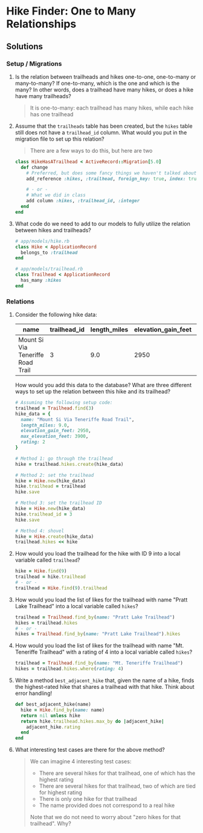 # Hike Finder: One to Many Relationships

## Solutions

### Setup / Migrations

1. Is the relation between trailheads and hikes one-to-one, one-to-many or many-to-many? If one-to-many, which is the one and which is the many? In other words, does a trailhead have many hikes, or does a hike have many trailheads?
    > It is one-to-many: each trailhead has many hikes, while each hike has one trailhead
1. Assume that the `trailheads` table has been created, but the `hikes` table still does not have a `trailhead_id` column. What would you put in the migration file to set up this relation?
    > There are a few ways to do this, but here are two
    ```ruby
    class HikeHasATrailhead < ActiveRecord::Migration[5.0]
      def change
        # Preferred, but does some fancy things we haven't talked about yet
        add_reference :hikes, :trailhead, foreign_key: true, index: true

        # - or -
        # What we did in class
        add column :hikes, :trailhead_id, :integer
      end
    end
    ```
1. What code do we need to add to our models to fully utilize the relation between hikes and trailheads?
    ```ruby
    # app/models/hike.rb
    class Hike < ApplicationRecord
      belongs_to :trailhead
    end

    # app/models/trailhead.rb
    class Trailhead < ApplicationRecord
      has_many :hikes
    end
    ```

### Relations

1. Consider the following hike data:

    name   | trailhead_id | length_miles        | elevation_gain_feet | max_elevation_feet | rating
    ---    | ---          | ---                 | ---                 | ---                | ---
    Mount Si Via Teneriffe Road Trail | 3 | 9.0 | 2950                | 3900               | 2

    How would you add this data to the database? What are three different ways to set up the relation between this hike and its trailhead?

    ```ruby
    # Assuming the following setup code:
    trailhead = Trailhead.find(3)
    hike_data = {
      name: "Mount Si Via Teneriffe Road Trail",
      length_miles: 9.0,
      elevation_gain_feet: 2950,
      max_elevation_feet: 3900,
      rating: 2
    }

    # Method 1: go through the trailhead
    hike = trailhead.hikes.create(hike_data)

    # Method 2: set the trailhead
    hike = Hike.new(hike_data)
    hike.trailhead = trailhead
    hike.save

    # Method 3: set the trailhead ID
    hike = Hike.new(hike_data)
    hike.trailhead_id = 3
    hike.save

    # Method 4: shovel
    hike = Hike.create(hike_data)
    trailhead.hikes << hike
    ```
1. How would you load the trailhead for the hike with ID 9 into a local variable called `trailhead`?
    ```ruby
    hike = Hike.find(9)
    trailhead = hike.trailhead
    # - or -
    trailhead = Hike.find(9).trailhead
    ```
1. How would you load the list of likes for the trailhead with name "Pratt Lake Trailhead" into a local variable called `hikes`?
    ```ruby
    trailhead = Trailhead.find_by(name: "Pratt Lake Trailhead")
    hikes = trailhead.hikes
    # - or -
    hikes = Trailhead.find_by(name: "Pratt Lake Trailhead").hikes
    ```
1. How would you load the list of likes for the trailhead with name "Mt. Teneriffe Trailhead" with a rating of 4 into a local variable called `hikes`?
    ```ruby
    trailhead = Trailhead.find_by(name: "Mt. Teneriffe Trailhead")
    hikes = trailhead.hikes.where(rating: 4)
    ```
1. Write a method `best_adjacent_hike` that, given the name of a hike, finds the highest-rated hike that shares a trailhead with that hike. Think about error handling!
    ```ruby
    def best_adjacent_hike(name)
      hike = Hike.find_by(name: name)
      return nil unless hike
      return hike.trailhead.hikes.max_by do |adjacent_hike|
        adjacent_hike.rating
      end
    end
    ```
1. What interesting test cases are there for the above method?
    > We can imagine 4 interesting test cases:
    > - There are several hikes for that trailhead, one of which has the highest rating
    > - There are several hikes for that trailhead, two of which are tied for highest rating
    > - There is only one hike for that trailhead
    > - The name provided does not correspond to a real hike
    >
    > Note that we do not need to worry about "zero hikes for that trailhead". Why?
